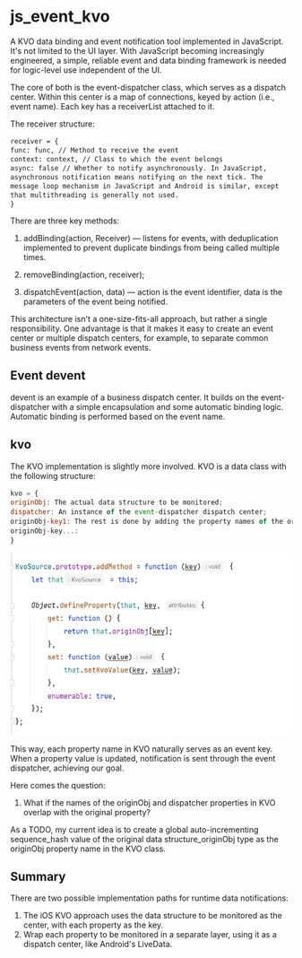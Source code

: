 # js_event_kvo

A KVO data binding and event notification tool implemented in JavaScript. It's not limited to the UI layer. With JavaScript becoming increasingly engineered, a simple, reliable event and data binding framework is needed for logic-level use independent of the UI.

The core of both is the event-dispatcher class, which serves as a dispatch center. Within this center is a map of connections, keyed by action (i.e., event name). Each key has a receiverList attached to it.

The receiver structure:
```
receiver = {
func: func, // Method to receive the event
context: context, // Class to which the event belongs
async: false // Whether to notify asynchronously. In JavaScript, asynchronous notification means notifying on the next tick. The message loop mechanism in JavaScript and Android is similar, except that multithreading is generally not used.
}
```

There are three key methods:
1. addBinding(action, Receiver) — listens for events, with deduplication implemented to prevent duplicate bindings from being called multiple times.

2. removeBinding(action, receiver);
3. dispatchEvent(action, data) — action is the event identifier, data is the parameters of the event being notified.

This architecture isn't a one-size-fits-all approach, but rather a single responsibility. One advantage is that it makes it easy to create an event center or multiple dispatch centers, for example, to separate common business events from network events.

## Event devent

devent is an example of a business dispatch center. It builds on the event-dispatcher with a simple encapsulation and some automatic binding logic. Automatic binding is performed based on the event name.

## kvo
The KVO implementation is slightly more involved. KVO is a data class with the following structure:
``` javascript
kvo = {
originObj: The actual data structure to be monitored;
dispatcher: An instance of the event-dispatcher dispatch center;
originObj-key1: The rest is done by adding the property names of the original data structure to the KVO instance through defineProperty. The specific implementation is shown in the figure below. originObj-key2:
originObj-key...:
}
```

![img.png](img.png)

This way, each property name in KVO naturally serves as an event key. When a property value is updated, notification is sent through the event dispatcher, achieving our goal.

Here comes the question:
1. What if the names of the originObj and dispatcher properties in KVO overlap with the original property?

As a TODO, my current idea is to create a global auto-incrementing sequence_hash value of the original data structure_originObj type as the originObj property name in the KVO class.

## Summary
There are two possible implementation paths for runtime data notifications:
1. The iOS KVO approach uses the data structure to be monitored as the center, with each property as the key.
2. Wrap each property to be monitored in a separate layer, using it as a dispatch center, like Android's LiveData.
